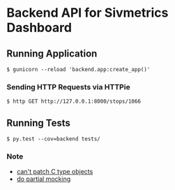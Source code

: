# Backend API for Sivmetrics Dashboard

## Running Application

```console
$ gunicorn --reload 'backend.app:create_app()'
```

### Sending HTTP Requests via HTTPie

```console
$ http GET http://127.0.0.1:8000/stops/1066
```

## Running Tests

```console
$ py.test --cov=backend tests/
```

### Note

* [can't patch C type objects](https://stackoverflow.com/questions/4481954/python-trying-to-mock-datetime-date-today-but-not-working)
* [do partial mocking](http://www.voidspace.org.uk/python/mock/examples.html#partial-mocking)
